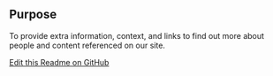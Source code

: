 ## Purpose

To provide extra information, context, and links to find out more about people and content referenced on our site.

[Edit this Readme on GitHub](https://github.com/wellcomecollection/wellcomecollection.org/edit/main/common/views/components/LinkLabels/README.md)
